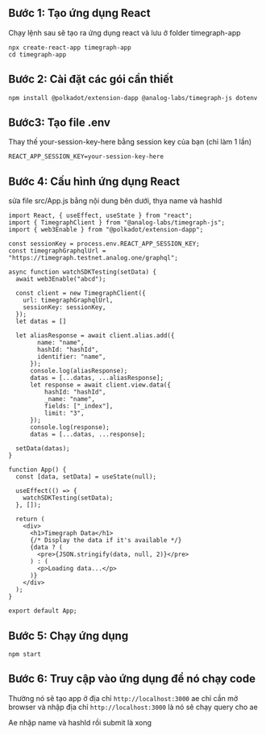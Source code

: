 ## Bước 1: Tạo ứng dụng React
Chạy lệnh sau sẽ tạo ra ứng dụng react và lưu ở folder timegraph-app

```
npx create-react-app timegraph-app
cd timegraph-app
```

## Bước 2: Cài đặt các gói cần thiết

```
npm install @polkadot/extension-dapp @analog-labs/timegraph-js dotenv
```

## Bước3: Tạo file .env 
Thay thế your-session-key-here bằng session key của bạn (chỉ làm 1 lần)

```
REACT_APP_SESSION_KEY=your-session-key-here
```

## Bước 4: Cấu hình ứng dụng React

sửa file src/App.js bằng nội dung bên dưới, thya name và hashId

```
import React, { useEffect, useState } from "react";
import { TimegraphClient } from "@analog-labs/timegraph-js";
import { web3Enable } from "@polkadot/extension-dapp";

const sessionKey = process.env.REACT_APP_SESSION_KEY;
const timegraphGraphqlUrl = "https://timegraph.testnet.analog.one/graphql";

async function watchSDKTesting(setData) {
  await web3Enable("abcd");

  const client = new TimegraphClient({
    url: timegraphGraphqlUrl,
    sessionKey: sessionKey,
  });
  let datas = []

  let aliasResponse = await client.alias.add({
        name: "name",
        hashId: "hashId",
        identifier: "name",
      });
      console.log(aliasResponse);
      datas = [...datas, ...aliasResponse];
      let response = await client.view.data({
          hashId: "hashId",
          _name: "name",
          fields: ["_index"],
          limit: "3",
      });
      console.log(response);
      datas = [...datas, ...response];

  setData(datas);
}

function App() {
  const [data, setData] = useState(null);

  useEffect(() => {
    watchSDKTesting(setData);
  }, []);

  return (
    <div>
      <h1>Timegraph Data</h1>
      {/* Display the data if it's available */}
      {data ? (
        <pre>{JSON.stringify(data, null, 2)}</pre>
      ) : (
        <p>Loading data...</p>
      )}
    </div>
  );
}

export default App;
```

## Bước 5: Chạy ứng dụng
```
npm start
```

## Bước 6: Truy cập vào ứng dụng để nó chạy code 

Thường nó sẽ tạo app ở địa chỉ `http://localhost:3000`
ae chỉ cần mở browser và nhập địa chỉ  `http://localhost:3000` là nó sẽ chạy query cho ae 

Ae nhập name và hashId rồi submit là xong